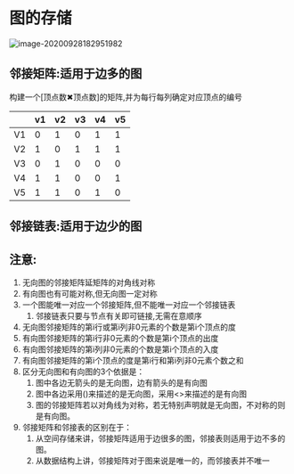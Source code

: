 # 图的存储

![image-20200928182951982](.\image-20200928182951982.png)

## 邻接矩阵:适用于边多的图

构建一个[顶点数✖顶点数]的矩阵,并为每行每列确定对应顶点的编号

|      | v1   | v2   | v3   | v4   | v5   |
| ---- | ---- | ---- | ---- | ---- | :--- |
| V1   | 0    | 1    | 0    | 1    | 1    |
| V2   | 1    | 0    | 1    | 1    | 1    |
| V3   | 0    | 1    | 0    | 0    | 0    |
| V4   | 1    | 1    | 0    | 0    | 1    |
| V5   | 1    | 1    | 0    | 1    | 0    |

## 邻接链表:适用于边少的图

## 注意:

1. 无向图的邻接矩阵延矩阵的对角线对称
2. 有向图也有可能对称,但无向图一定对称
3. 一个图能唯一对应一个邻接矩阵,但不能唯一对应一个邻接链表
   1. 邻接链表只要与节点有关即可链接,无需在意顺序
4. 无向图邻接矩阵的第i行或第i列非0元素的个数是第i个顶点的度
5. 有向图邻接矩阵的第i行非0元素的个数是第i个顶点的出度
6. 有向图邻接矩阵的第i列非0元素的个数是第i个顶点的入度
7. 有向图邻接矩阵的第i个顶点的度是第i行和第i列非0元素个数之和
8. 区分无向图和有向图的3个依据是：
   1.   图中各边无箭头的是无向图，边有箭头的是有向图
   2.   图中各边采用()来描述的是无向图，采用<>来描述的是有向图
   3.   图的邻接矩阵若以对角线为对称，若无特别声明就是无向图，不对称的则是有向图。
9. 邻接矩阵和邻接表的区别在于：
   1. 从空间存储来讲，邻接矩阵适用于边很多的图，邻接表则适用于边不多的图。
   2. 从数据结构上讲，邻接矩阵对于图来说是唯一的，而邻接表并不唯一